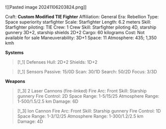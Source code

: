 ![[Pasted image 20241106203824.png]]

Craft: **Custom Modified TIE Fighter**
Affiliation: General
Era: Rebellion
Type: Space superiority starfighter
Scale: Starfighter
Length: 6.2 meters
Skill: Starfighter piloting: TIE
Crew: 1
Crew Skill: Starfighter piloting 4D, starship gunnery 3D+2, starship shields 2D+2
Cargo: 60 kilograms
Cost: Not available for sale
Maneuverability: 3D+1
Space: 11
Atmosphere: 435; 1,350 kmh

**Systems**
> [!_1] Defenses
> Hull: 2D+2
> Shields: 1D+2

> [!_1] Sensors
> Passive: 15/0D
> Scan: 30/1D
> Search: 50/2D
> Focus: 3/3D

**Weapons**
> [!_3] 2 Laser Cannons (fire-linked)
> Fire Arc: Front
> Skill: Starship gunnery
> Fire Control: 2D
> Space Range: 1-5/15/25
> Atmosphere Range: 1-500/1.5/2.5 km
> Damage: 6D

> [!_3] Ion Cannon
> Fire Arc: Front
> Skill: Starship gunnery
> Fire Control: 1D
> Space Range: 1-3/12/25
> Atmosphere Range: 1-300/1.2/2.5 km
> Damage: 4D